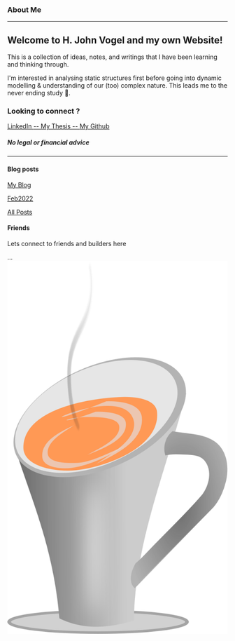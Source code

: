 ### About Me

__________

## Welcome to H. John Vogel and my own Website!

This is a collection of ideas, notes, and writings that I have been learning and thinking through.


I'm interested in analysing static structures first before going into dynamic modelling & understanding of our (too) complex nature. This leads me to the never ending study  🌺.



### Looking to connect ?

[LinkedIn   ](https://ch.linkedin.com/in/dr-holger-vogel-769aa295)
<span class="mr-4"></span>
[  -- My Thesis --  ](https://freidok.uni-freiburg.de/dnb/download/364)
<span class="mr-4"></span>
[   My Github](https://github.com/HJVogel)

##### No legal or financial advice
________________

#### Blog posts
 <!-- BLOG-POST-LIST:START -->
[My Blog](https://www.holgerjvogel.de/posts/First.html)


[Feb2022](https://www.holgerjvogel.de/posts/Feb2022.html)


[All Posts](https://www.holgerjvogel.de)
 <!-- BLOG-POST-LIST:END -->


#### Friends

Lets connect to friends and builders here

...
![alt text](../favicon.svg)
